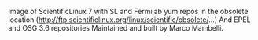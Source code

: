 <!--
SPDX-FileCopyrightText: 2020 Fermi Research Alliance, LLC
SPDX-License-Identifier: Apache-2.0
-->

Image of ScientificLinux 7 with SL and Fermilab yum repos in the obsolete location (http://ftp.scientificlinux.org/linux/scientific/obsolete/...)
And EPEL and OSG 3.6 repositories
Maintained and built by Marco Mambelli.
